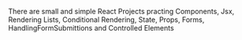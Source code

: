 
There are small and simple React Projects practing Components, Jsx, Rendering Lists, Conditional Rendering, State, Props, Forms, HandlingFormSubmittions and Controlled Elements










